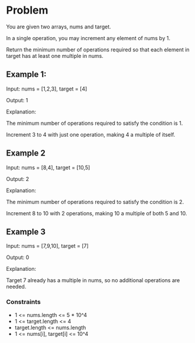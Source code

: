# Problem

You are given two arrays, nums and target.

In a single operation, you may increment any element of nums by 1.

Return the minimum number of operations required so that each element in target has at least one multiple in nums.

## Example 1:

Input: nums = [1,2,3], target = [4]

Output: 1

Explanation:

The minimum number of operations required to satisfy the condition is 1.

Increment 3 to 4 with just one operation, making 4 a multiple of itself.

## Example 2

Input: nums = [8,4], target = [10,5]

Output: 2

Explanation:

The minimum number of operations required to satisfy the condition is 2.

Increment 8 to 10 with 2 operations, making 10 a multiple of both 5 and 10.

## Example 3

Input: nums = [7,9,10], target = [7]

Output: 0

Explanation:

Target 7 already has a multiple in nums, so no additional operations are needed.

### Constraints

- 1 <= nums.length <= 5 * 10^4
- 1 <= target.length <= 4
- target.length <= nums.length
- 1 <= nums[i], target[i] <= 10^4
